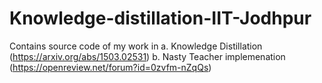 # Knowledge-distillation-IIT-Jodhpur
Contains source code of my work in 
a. Knowledge Distillation (https://arxiv.org/abs/1503.02531)
b. Nasty Teacher implemenation (https://openreview.net/forum?id=0zvfm-nZqQs)
